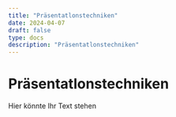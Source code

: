 ```yaml
---
title: "Präsentatlonstechniken"
date: 2024-04-07
draft: false
type: docs
description: "Präsentatlonstechniken"
---
```


# Präsentatlonstechniken

Hier könnte Ihr Text stehen